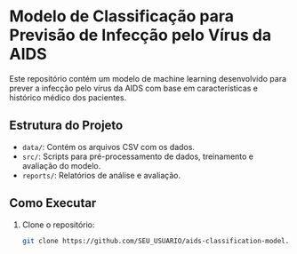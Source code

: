 # Modelo de Classificação para Previsão de Infecção pelo Vírus da AIDS

Este repositório contém um modelo de machine learning desenvolvido para prever a infecção pelo vírus da AIDS com base em características e histórico médico dos pacientes.

## Estrutura do Projeto

- `data/`: Contém os arquivos CSV com os dados.
- `src/`: Scripts para pré-processamento de dados, treinamento e avaliação do modelo.
- `reports/`: Relatórios de análise e avaliação.

## Como Executar

1. Clone o repositório:
   ```bash
   git clone https://github.com/SEU_USUARIO/aids-classification-model.git
